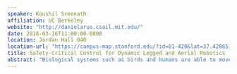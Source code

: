 ```yaml
---
speaker: Koushil Sreenath
affiliation: UC Berkeley
website: "http://danielarus.csail.mit.edu/"
date: 2018-03-16T11:00:00-0800
location: Jordan Hall 040
location-url: "https://campus-map.stanford.edu/?id=01-420&lat=37.42865133749201&lng=-122.17121865473717&zoom=17"
title: Safety-Critical Control for Dynamic Legged and Aerial Robotics
abstract: "Biological systems such as birds and humans are able to move with great agility, efficiency, and robustness in a wide range of environments. Endowing machines with similar capabilities requires designing controllers that address the challenges of high-degree-of-freedom, high-degree-of-underactuation, nonlinear & hybrid dynamics, as well as input, state, and safety-critical constraints in the presence of model and sensing uncertainty. In this talk, I will present the design of planning and control algorithms for (i) dynamic legged locomotion over discrete terrain that requires enforcing safety-critical constraints in the form of precise foot placements; and (ii) dynamic aerial manipulation through cooperative transportation of a cable-suspended payload using multiple aerial robots with safety-critical constraints on manifolds. I will show that we can address the challenges of stability of hybrid systems through control Lyapunov functions (CLFs), input and state constraints through CLF-based quadratic programs, and safety-critical constraints through control barrier functions. I will show that robust and geometric formulations of control Lyapunov and barrier functions can respectively address adverse effects of model uncertainty on stability and constraint enforcement on manifolds."
---
```

